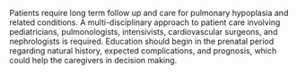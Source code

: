 Patients require long term follow up and care for pulmonary hypoplasia and related conditions. A multi-disciplinary approach to patient care involving pediatricians, pulmonologists, intensivists, cardiovascular surgeons, and nephrologists is required. Education should begin in the prenatal period regarding natural history, expected complications, and prognosis, which could help the caregivers in decision making.
